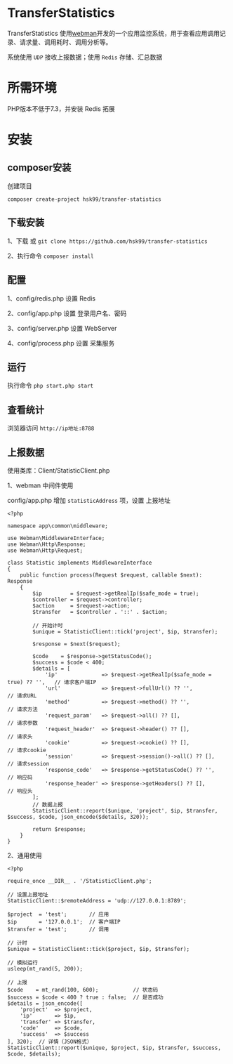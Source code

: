 # TransferStatistics

TransferStatistics 使用[webman](https://github.com/walkor/webman)开发的一个应用监控系统，用于查看应用调用记录、请求量、调用耗时、调用分析等。

系统使用 `UDP` 接收上报数据；使用 `Redis` 存储、汇总数据


# 所需环境

PHP版本不低于7.3，并安装 Redis 拓展


# 安装

## composer安装

创建项目

`composer create-project hsk99/transfer-statistics`

## 下载安装

1、下载 或 `git clone https://github.com/hsk99/transfer-statistics`

2、执行命令 `composer install`

## 配置

1、config/redis.php 设置 Redis

2、config/app.php 设置 登录用户名、密码

3、config/server.php 设置 WebServer

4、config/process.php 设置 采集服务

## 运行

执行命令 `php start.php start`

## 查看统计

浏览器访问 `http://ip地址:8788`

## 上报数据

使用类库：Client/StatisticClient.php

1、webman 中间件使用

config/app.php 增加 `statisticAddress` 项，设置 上报地址

```
<?php

namespace app\common\middleware;

use Webman\MiddlewareInterface;
use Webman\Http\Response;
use Webman\Http\Request;

class Statistic implements MiddlewareInterface
{
    public function process(Request $request, callable $next): Response
    {
        $ip         = $request->getRealIp($safe_mode = true);
        $controller = $request->controller;
        $action     = $request->action;
        $transfer   = $controller . '::' . $action;

        // 开始计时
        $unique = StatisticClient::tick('project', $ip, $transfer);

        $response = $next($request);

        $code    = $response->getStatusCode();
        $success = $code < 400;
        $details = [
            'ip'              => $request->getRealIp($safe_mode = true) ?? '',   // 请求客户端IP
            'url'             => $request->fullUrl() ?? '',                      // 请求URL
            'method'          => $request->method() ?? '',                       // 请求方法
            'request_param'   => $request->all() ?? [],                          // 请求参数
            'request_header'  => $request->header() ?? [],                       // 请求头
            'cookie'          => $request->cookie() ?? [],                       // 请求cookie
            'session'         => $request->session()->all() ?? [],               // 请求session
            'response_code'   => $response->getStatusCode() ?? '',               // 响应码
            'response_header' => $response->getHeaders() ?? [],                  // 响应头
        ];
        // 数据上报
        StatisticClient::report($unique, 'project', $ip, $transfer, $success, $code, json_encode($details, 320));

        return $response;
    }
}

```

2、通用使用

```
<?php

require_once __DIR__ . '/StatisticClient.php';

// 设置上报地址
StatisticClient::$remoteAddress = 'udp://127.0.0.1:8789';

$project  = 'test';       // 应用
$ip       = '127.0.0.1';  // 客户端IP
$transfer = 'test';       // 调用

// 计时
$unique = StatisticClient::tick($project, $ip, $transfer);

// 模拟运行
usleep(mt_rand(5, 200));

// 上报
$code    = mt_rand(100, 600);           // 状态码
$success = $code < 400 ? true : false;  // 是否成功
$details = json_encode([
    'project'  => $project,
    'ip'       => $ip,
    'transfer' => $transfer,
    'code'     => $code,
    'success'  => $success
], 320);  // 详情（JSON格式）
StatisticClient::report($unique, $project, $ip, $transfer, $success, $code, $details);

```